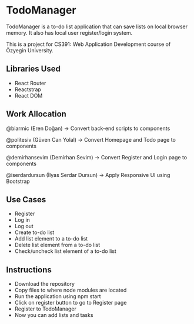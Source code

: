 # TodoManager
TodoManager is a to-do list application that can save lists on local browser memory. It also has local user register/login system.

This is a project for CS391: Web Application Development course of Özyegin University.

## Libraries Used
* React Router
* Reactstrap
* React DOM

## Work Allocation
@biarmic (Eren Doğan) -> Convert back-end scripts to components

@politesiv (Güven Can Yolal) -> Convert Homepage and Todo page to components

@demirhansevim (Demirhan Sevim) -> Convert Register and Login page to components

@iserdardursun (İlyas Serdar Dursun) -> Apply Responsive UI using Bootstrap

## Use Cases
* Register
* Log in
* Log out
* Create to-do list
* Add list element to a to-do list
* Delete list element from a to-do list
* Check/uncheck list element of a to-do list

## Instructions
* Download the repository
* Copy files to where node modules are located
* Run the application using npm start
* Click on register button to go to Register page
* Register to TodoManager
* Now you can add lists and tasks